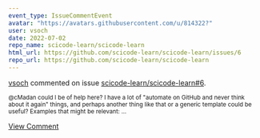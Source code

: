 ```yaml
---
event_type: IssueCommentEvent
avatar: "https://avatars.githubusercontent.com/u/814322?"
user: vsoch
date: 2022-07-02
repo_name: scicode-learn/scicode-learn
html_url: https://github.com/scicode-learn/scicode-learn/issues/6
repo_url: https://github.com/scicode-learn/scicode-learn
---
```


<a href='https://github.com/vsoch' target='_blank'>vsoch</a> commented on issue <a href='https://github.com/scicode-learn/scicode-learn/issues/6' target='_blank'>scicode-learn/scicode-learn#6</a>.

<small>@cMadan could I be of help here? I have a lot of "automate on GitHub and never think about it again" things, and perhaps another thing like that or a generic template could be useful? Examples that might be relevant:...</small>

<a href='https://github.com/scicode-learn/scicode-learn/issues/6' target='_blank'>View Comment</a>